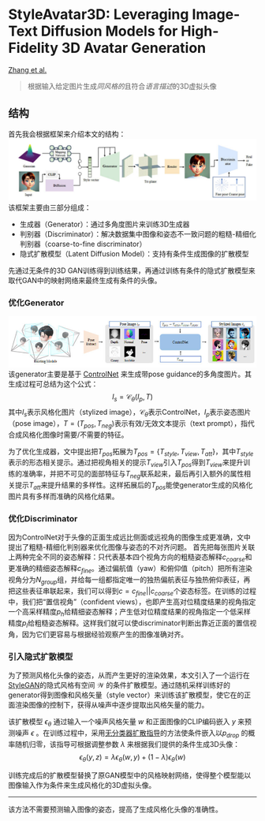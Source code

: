 StyleAvatar3D: Leveraging Image-Text Diffusion Models for High-Fidelity 3D Avatar Generation
=====
[Zhang et al.](https://arxiv.org/abs/2305.19012)

> 根据输入给定图片生成*同风格的*且符合*语言描述*的3D虚拟头像

## 结构
首先我会根据框架来介绍本文的结构：
![](/Essay%20Note/images/StyleAvatar3D_1.jpg)
该框架主要由三部分组成：
- 生成器（Generator）：通过多角度图片来训练3D生成器
- 判别器（Discriminator）：解决数据集中图像和姿态不一致问题的粗糙-精细化判别器（coarse-to-fine discriminator）
- 隐式扩散模型（Latent Diffusion Model）：支持有条件生成图像的扩散模型

先通过无条件的3D GAN训练得到训练结果，再通过训练有条件的隐式扩散模型来取代GAN中的映射网络来最终生成有条件的头像。

### 优化Generator
![](/Essay%20Note/images/StyleAvatar3D_2.jpg)
该generator主要是基于 [ControlNet](https://arxiv.org/abs/2302.05543) 来生成带pose guidance的多角度图片。其生成过程可总结为这个公式：
$$
I_s=\mathcal{C}_\theta(I_p,T)
$$
其中$I_s$表示风格化图片（stylized image），$\mathcal{C}_\theta$表示ControlNet，$I_p$表示姿态图片（pose image），$T=(T_{pos},T_{neg})$表示有效/无效文本提示（text prompt），指代合成风格化图像时需要/不需要的特征。

为了优化生成器，文中提出把$T_{pos}$拓展为$T_{pos}=\{T_{style},T_{view},T_{att}\}$，其中$T_{style}$表示的形态相关提示。通过把视角相关的提示$T_{view}$引入$T_{pos}$得到$T_{view}$来提升训练的准确率，并把不可见的面部特征与$T_{neg}$联系起来，最后再引入额外的属性相关提示$T_{att}$来提升结果的多样性。这样拓展后的$T_{pos}$能使generator生成的风格化图片具有多样而准确的风格化结果。

### 优化Discriminator
因为ControlNet对于头像的正面生成远比侧面或远视角的图像生成更准确，文中提出了粗糙-精细化判别器来优化图像与姿态的不对齐问题。
首先把每张图片关联上两种完全不同的姿态解释：只代表基本四个视角方向的粗糙姿态解释$c_{coarse}$和更准确的精细姿态解释$c_{fine}$。通过偏航值（yaw）和俯仰值（pitch）把所有渲染视角分为$N_{group}$组，并给每一组都指定唯一的独热偏航表征与独热俯仰表征，再把这些表征串联起来，我们可以得到$c=c_{fine}||c_{coarse}$个姿态标签。在训练的过程中，我们把“置信视角”（confident views），也即产生高对位精度结果的视角指定一个高采样精度$p_h$给精细姿态解释；产生低对位精度结果的视角指定一个低采样精度$p_l$给粗糙姿态解释。这样我们就可以使discriminator判断出靠近正面的置信视角，因为它们更容易与根据经验观察产生的图像准确对齐。

### 引入隐式扩散模型
为了预测风格化头像的姿态，从而产生更好的渲染效果，本文引入了一个运行在[StyleGAN](https://arxiv.org/abs/1912.04958)的隐式风格有空间 $\mathcal{W}$ 的条件扩散模型。通过随机采样训练好的generator得到图像和风格矢量（style vector）来训练该扩散模型，使它在的正面渲染图像的控制下，获得从噪声中逐步提取出风格矢量的能力。

该扩散模型 $\epsilon_\theta$ 通过输入一个噪声风格矢量 $w$ 和正面图像的CLIP编码嵌入 $y$ 来预测噪声 $\epsilon$ 。在训练过程中，采用[无分类器扩散指导](https://arxiv.org/abs/2207.12598)的方法使条件嵌入以$p_{drop}$ 的概率随机归零，该指导可根据调整参数 $\lambda$ 来根据我们提供的条件生成3D头像：
$$
\epsilon_\theta(y,z)=\lambda \epsilon_\theta(w,y)+(1-\lambda)\epsilon_\theta(w)
$$

训练完成后的扩散模型替换了原GAN模型中的风格映射网络，使得整个模型能以图像输入作为条件来生成风格化的3D虚拟头像。

---

该方法不需要预测输入图像的姿态，提高了生成风格化头像的准确性。
